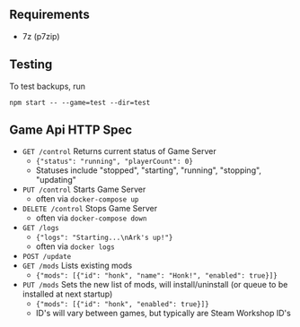 ## Requirements

* 7z (p7zip)

## Testing

To test backups, run

`npm start -- --game=test --dir=test`

## Game Api HTTP Spec

* `GET /control`
Returns current status of Game Server
    * `{"status": "running", "playerCount": 0}`
    * Statuses include "stopped", "starting", "running", "stopping", "updating"
* `PUT /control`
Starts Game Server
    * often via `docker-compose up`
* `DELETE /control`
Stops Game Server
    * often via `docker-compose down`
* `GET /logs`
    * `{"logs": "Starting...\nArk's up!"}`
    * often via `docker logs`
* `POST /update`
* `GET /mods`
Lists existing mods
    * `{"mods": [{"id": "honk", "name": "Honk!", "enabled": true}]}`
* `PUT /mods`
Sets the new list of mods, will install/uninstall (or queue to be installed at next startup)
    * `{"mods": [{"id": "honk", "enabled": true}]}`
    * ID's will vary between games, but typically are Steam Workshop ID's

